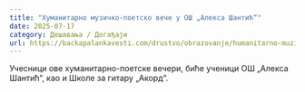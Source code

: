 ```yaml
---
title: "Хуманитарно музичко-поетско вече у ОШ „Алекса Шантић“"
date: 2025-07-17
category: Дешавања / Догађаји
url: https://backapalankavesti.com/drustvo/obrazovanje/humanitarno-muzicko-poetsko-vece-u-os-aleksa-santic/
---
```


Учесници ове хуманитарно-поетске вечери, биће ученици ОШ „Алекса Шантић“, као и Школе за гитару „Акорд“.
